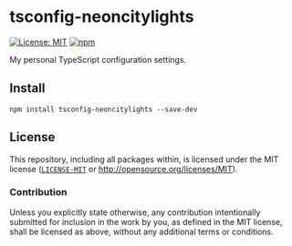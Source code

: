# tsconfig-neoncitylights

[![License: MIT](https://img.shields.io/badge/License-MIT-blue.svg?style=flat-square)](https://opensource.org/licenses/MIT)
[![npm](https://img.shields.io/npm/v/tsconfig-neoncitylights?style=flat-square&logo=npm&logoColor=white)](https://www.npmjs.com/package/tsconfig-neoncitylights)

My personal TypeScript configuration settings.

## Install

```shell
npm install tsconfig-neoncitylights --save-dev
```

## License

This repository, including all packages within, is licensed under the MIT license ([`LICENSE-MIT`](../../LICENSE) or <http://opensource.org/licenses/MIT>).

### Contribution

Unless you explicitly state otherwise, any contribution intentionally submitted for inclusion in the work by you, as defined in the MIT license, shall be licensed as above, without any additional terms or conditions.

